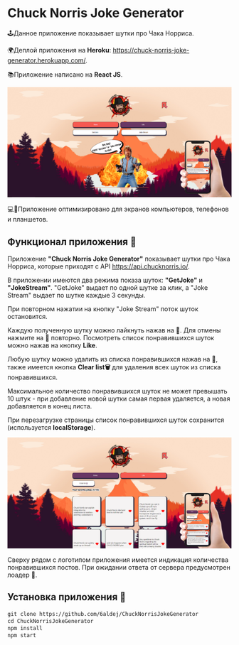 # Chuck Norris Joke Generator
  🕹Данное приложение показывает шутки про Чака Норриса.  
  
  🌍Деплой приложения на **Heroku**: <https://chuck-norris-joke-generator.herokuapp.com/>.  
  
  📚Приложение написано на **React JS**.
  
   ![Image alt](https://github.com/6aldej/ImagesForProjects/blob/master/chuck-joke-generator/home.png)
  
  💻📱Приложение оптимизировано для экранов компьютеров, телефонов и планшетов.

  ## Функционал приложения 🎢
  Приложение **"Chuck Norris Joke Generator"** показывает шутки про Чака Норриса, которые приходят с API <https://api.chucknorris.io/>.
  
  В приложении имеются два режима показа шуток: **"GetJoke"** и **"JokeStream"**. "GetJoke" выдает по одной шутке за клик, а "Joke Stream" выдает по шутке каждые 3 секунды. 
  
  При повторном нажатии на кнопку "Joke Stream" поток шуток остановится.
  
  Каждую полученную шутку можно лайкнуть нажав на 💖. Для отмены нажмите на 💖 повторно. Посмотреть список понравившихся шуток можно нажав на кнопку **Like**. 
  
  Любую шутку можно удалить из списка понравившихся нажав на 💖, также имеется кнопка **Clear list🗑️** для удаления всех шуток из списка понравившихся. 
  
  Максимальное количество понравившихся шуток не может превышать 10 штук - при добавление новой шутки самая первая удаляется, а новая добавляется в конец листа.
  
  При перезагрузке страницы список понравившихся шуток сохранится (используется **localStorage**).

  ![Image alt](https://github.com/6aldej/ImagesForProjects/blob/master/chuck-joke-generator/like.png)
  
  Сверху рядом с логотипом приложения имеется индикация количества понравившихся постов.
  При ожидании ответа от сервера предусмотрен лоадер 🤠.

## Установка приложения 🚀

    git clone https://github.com/6aldej/ChuckNorrisJokeGenerator
    cd ChuckNorrisJokeGenerator
    npm install
    npm start

